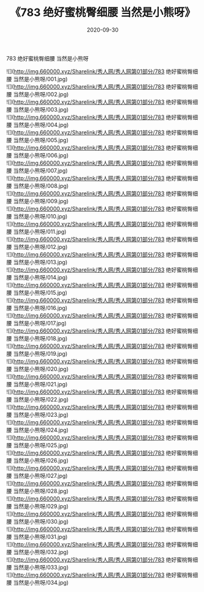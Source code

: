 ﻿---
layout: post
title:  《783 绝好蜜桃臀细腰 当然是小熊呀》
date:   2020-09-30
img: http://img.660000.xyz/Sharelink/秀人网/秀人网第01部分/783 绝好蜜桃臀细腰 当然是小熊呀/000.jpg
categories: [美女, 清纯, 唯美]
---

783 绝好蜜桃臀细腰 当然是小熊呀

  ![](http://img.660000.xyz/Sharelink/秀人网/秀人网第01部分/783 绝好蜜桃臀细腰 当然是小熊呀/001.jpg) <br> ![](http://img.660000.xyz/Sharelink/秀人网/秀人网第01部分/783 绝好蜜桃臀细腰 当然是小熊呀/002.jpg) <br> ![](http://img.660000.xyz/Sharelink/秀人网/秀人网第01部分/783 绝好蜜桃臀细腰 当然是小熊呀/003.jpg) <br> ![](http://img.660000.xyz/Sharelink/秀人网/秀人网第01部分/783 绝好蜜桃臀细腰 当然是小熊呀/004.jpg) <br> ![](http://img.660000.xyz/Sharelink/秀人网/秀人网第01部分/783 绝好蜜桃臀细腰 当然是小熊呀/005.jpg) <br> ![](http://img.660000.xyz/Sharelink/秀人网/秀人网第01部分/783 绝好蜜桃臀细腰 当然是小熊呀/006.jpg) <br> ![](http://img.660000.xyz/Sharelink/秀人网/秀人网第01部分/783 绝好蜜桃臀细腰 当然是小熊呀/007.jpg) <br> ![](http://img.660000.xyz/Sharelink/秀人网/秀人网第01部分/783 绝好蜜桃臀细腰 当然是小熊呀/008.jpg) <br> ![](http://img.660000.xyz/Sharelink/秀人网/秀人网第01部分/783 绝好蜜桃臀细腰 当然是小熊呀/009.jpg) <br> ![](http://img.660000.xyz/Sharelink/秀人网/秀人网第01部分/783 绝好蜜桃臀细腰 当然是小熊呀/010.jpg) <br> ![](http://img.660000.xyz/Sharelink/秀人网/秀人网第01部分/783 绝好蜜桃臀细腰 当然是小熊呀/011.jpg) <br> ![](http://img.660000.xyz/Sharelink/秀人网/秀人网第01部分/783 绝好蜜桃臀细腰 当然是小熊呀/012.jpg) <br> ![](http://img.660000.xyz/Sharelink/秀人网/秀人网第01部分/783 绝好蜜桃臀细腰 当然是小熊呀/013.jpg) <br> ![](http://img.660000.xyz/Sharelink/秀人网/秀人网第01部分/783 绝好蜜桃臀细腰 当然是小熊呀/014.jpg) <br> ![](http://img.660000.xyz/Sharelink/秀人网/秀人网第01部分/783 绝好蜜桃臀细腰 当然是小熊呀/015.jpg) <br> ![](http://img.660000.xyz/Sharelink/秀人网/秀人网第01部分/783 绝好蜜桃臀细腰 当然是小熊呀/016.jpg) <br> ![](http://img.660000.xyz/Sharelink/秀人网/秀人网第01部分/783 绝好蜜桃臀细腰 当然是小熊呀/017.jpg) <br> ![](http://img.660000.xyz/Sharelink/秀人网/秀人网第01部分/783 绝好蜜桃臀细腰 当然是小熊呀/018.jpg) <br> ![](http://img.660000.xyz/Sharelink/秀人网/秀人网第01部分/783 绝好蜜桃臀细腰 当然是小熊呀/019.jpg) <br> ![](http://img.660000.xyz/Sharelink/秀人网/秀人网第01部分/783 绝好蜜桃臀细腰 当然是小熊呀/020.jpg) <br> ![](http://img.660000.xyz/Sharelink/秀人网/秀人网第01部分/783 绝好蜜桃臀细腰 当然是小熊呀/021.jpg) <br> ![](http://img.660000.xyz/Sharelink/秀人网/秀人网第01部分/783 绝好蜜桃臀细腰 当然是小熊呀/022.jpg) <br> ![](http://img.660000.xyz/Sharelink/秀人网/秀人网第01部分/783 绝好蜜桃臀细腰 当然是小熊呀/023.jpg) <br> ![](http://img.660000.xyz/Sharelink/秀人网/秀人网第01部分/783 绝好蜜桃臀细腰 当然是小熊呀/024.jpg) <br> ![](http://img.660000.xyz/Sharelink/秀人网/秀人网第01部分/783 绝好蜜桃臀细腰 当然是小熊呀/025.jpg) <br> ![](http://img.660000.xyz/Sharelink/秀人网/秀人网第01部分/783 绝好蜜桃臀细腰 当然是小熊呀/026.jpg) <br> ![](http://img.660000.xyz/Sharelink/秀人网/秀人网第01部分/783 绝好蜜桃臀细腰 当然是小熊呀/027.jpg) <br> ![](http://img.660000.xyz/Sharelink/秀人网/秀人网第01部分/783 绝好蜜桃臀细腰 当然是小熊呀/028.jpg) <br> ![](http://img.660000.xyz/Sharelink/秀人网/秀人网第01部分/783 绝好蜜桃臀细腰 当然是小熊呀/029.jpg) <br> ![](http://img.660000.xyz/Sharelink/秀人网/秀人网第01部分/783 绝好蜜桃臀细腰 当然是小熊呀/030.jpg) <br> ![](http://img.660000.xyz/Sharelink/秀人网/秀人网第01部分/783 绝好蜜桃臀细腰 当然是小熊呀/031.jpg) <br> ![](http://img.660000.xyz/Sharelink/秀人网/秀人网第01部分/783 绝好蜜桃臀细腰 当然是小熊呀/032.jpg) <br> ![](http://img.660000.xyz/Sharelink/秀人网/秀人网第01部分/783 绝好蜜桃臀细腰 当然是小熊呀/033.jpg) <br> ![](http://img.660000.xyz/Sharelink/秀人网/秀人网第01部分/783 绝好蜜桃臀细腰 当然是小熊呀/034.jpg) <br>